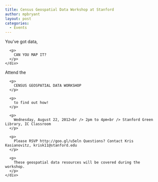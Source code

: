 ```yaml
---
title: Census Geospatial Data Workshop at Stanford
author: mpbryant
layout: post
categories:
  - Events
---
```

<div>
  <div>
    <div>
      <p>
        You’ve got data,
      </p>

      <p>
        CAN YOU MAP IT?
      </p>
    </div>
  </div>

  <div>
    <div>
      <p>
        Attend the
      </p>

      <p>
        CENSUS GEOSPATIAL DATA WORKSHOP
      </p>

      <p>
        to find out how!
      </p>

      <p>
        Wednesday, August 22, 2012<br /> 2pm to 4pm<br /> Stanford Green Library, IC Classroom
      </p>

      <p>
        Please RSVP http://goo.gl/u5eln Questions? Contact Kris Kasianovitz, krisk11@stanford.edu
      </p>

      <p>
        These geospatial data resources will be covered during the workshop.
      </p>
    </div>
  </div>

  <div>
  </div>

  <div>
  </div>

  <div>
  </div>

  <div>
  </div>

  <div>
  </div>

  <div>
  </div>

  <div>
  </div>

  <div>
  </div>

  <div>
  </div>

  <div>
  </div>
</div>
